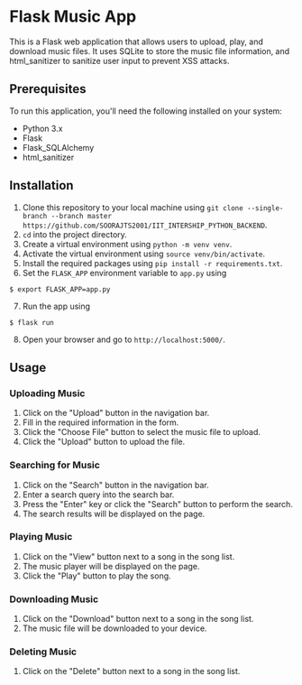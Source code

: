 # Flask Music App

This is a Flask web application that allows users to upload, play, and download music files. It uses SQLite to store the music file information, and html_sanitizer to sanitize user input to prevent XSS attacks.

## Prerequisites

To run this application, you'll need the following installed on your system:

- Python 3.x
- Flask
- Flask_SQLAlchemy
- html_sanitizer

## Installation

1. Clone this repository to your local machine using `git clone --single-branch --branch master https://github.com/SOORAJTS2001/IIT_INTERSHIP_PYTHON_BACKEND`.
2. `cd` into the project directory.
3. Create a virtual environment using `python -m venv venv`.
4. Activate the virtual environment using `source venv/bin/activate`.
5. Install the required packages using `pip install -r requirements.txt`.
6. Set the `FLASK_APP` environment variable to `app.py` using

```
$ export FLASK_APP=app.py
```


7. Run the app using 
```
$ flask run
```
8. Open your browser and go to `http://localhost:5000/`.

## Usage

### Uploading Music

1. Click on the "Upload" button in the navigation bar.
2. Fill in the required information in the form.
3. Click the "Choose File" button to select the music file to upload.
4. Click the "Upload" button to upload the file.

### Searching for Music

1. Click on the "Search" button in the navigation bar.
2. Enter a search query into the search bar.
3. Press the "Enter" key or click the "Search" button to perform the search.
4. The search results will be displayed on the page.

### Playing Music

1. Click on the "View" button next to a song in the song list.
2. The music player will be displayed on the page.
3. Click the "Play" button to play the song.

### Downloading Music

1. Click on the "Download" button next to a song in the song list.
2. The music file will be downloaded to your device.

### Deleting Music

1. Click on the "Delete" button next to a song in the song list.




